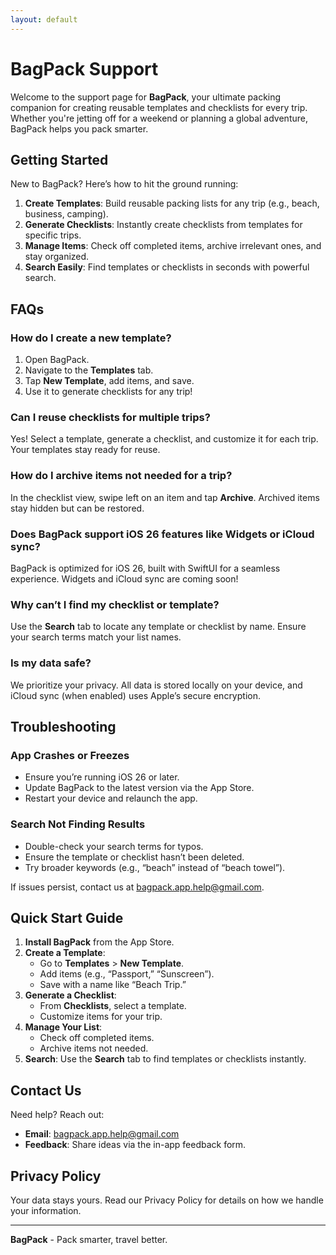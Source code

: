 ```yaml
---
layout: default
---
```


# BagPack Support

Welcome to the support page for **BagPack**, your ultimate packing companion for creating reusable templates and checklists for every trip. Whether you're jetting off for a weekend or planning a global adventure, BagPack helps you pack smarter.

## Getting Started

New to BagPack? Here’s how to hit the ground running:

1. **Create Templates**: Build reusable packing lists for any trip (e.g., beach, business, camping).
2. **Generate Checklists**: Instantly create checklists from templates for specific trips.
3. **Manage Items**: Check off completed items, archive irrelevant ones, and stay organized.
4. **Search Easily**: Find templates or checklists in seconds with powerful search.

## FAQs

### How do I create a new template?
1. Open BagPack.
2. Navigate to the **Templates** tab.
3. Tap **New Template**, add items, and save.
4. Use it to generate checklists for any trip!

### Can I reuse checklists for multiple trips?
Yes! Select a template, generate a checklist, and customize it for each trip. Your templates stay ready for reuse.

### How do I archive items not needed for a trip?
In the checklist view, swipe left on an item and tap **Archive**. Archived items stay hidden but can be restored.

### Does BagPack support iOS 26 features like Widgets or iCloud sync?
BagPack is optimized for iOS 26, built with SwiftUI for a seamless experience. Widgets and iCloud sync are coming soon!

### Why can’t I find my checklist or template?
Use the **Search** tab to locate any template or checklist by name. Ensure your search terms match your list names.

### Is my data safe?
We prioritize your privacy. All data is stored locally on your device, and iCloud sync (when enabled) uses Apple’s secure encryption.

## Troubleshooting

### App Crashes or Freezes
- Ensure you’re running iOS 26 or later.
- Update BagPack to the latest version via the App Store.
- Restart your device and relaunch the app.

### Search Not Finding Results
- Double-check your search terms for typos.
- Ensure the template or checklist hasn’t been deleted.
- Try broader keywords (e.g., “beach” instead of “beach towel”).

If issues persist, contact us at [bagpack.app.help@gmail.com](mailto:bagpack.app.help@gmail.com).

## Quick Start Guide

1. **Install BagPack** from the App Store.
2. **Create a Template**:
   - Go to **Templates** > **New Template**.
   - Add items (e.g., “Passport,” “Sunscreen”).
   - Save with a name like “Beach Trip.”
3. **Generate a Checklist**:
   - From **Checklists**, select a template.
   - Customize items for your trip.
4. **Manage Your List**:
   - Check off completed items.
   - Archive items not needed.
5. **Search**: Use the **Search** tab to find templates or checklists instantly.


## Contact Us

Need help? Reach out:
- **Email**: [bagpack.app.help@gmail.com](mailto:bagpack.app.help@gmail.com)
- **Feedback**: Share ideas via the in-app feedback form.

## Privacy Policy

Your data stays yours. Read our Privacy Policy for details on how we handle your information.

---

**BagPack** - Pack smarter, travel better.

